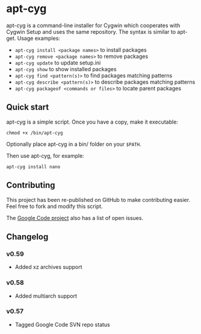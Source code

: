 # apt-cyg

apt-cyg is a command-line installer for Cygwin which cooperates with Cygwin Setup and uses the same repository. The syntax is similar to apt-get. Usage examples:

* `apt-cyg install <package names>` to install packages
* `apt-cyg remove <package names>` to remove packages
* `apt-cyg update` to update setup.ini
* `apt-cyg show` to show installed packages
* `apt-cyg find <pattern(s)>` to find packages matching patterns
* `apt-cyg describe <pattern(s)>` to describe packages matching patterns
* `apt-cyg packageof <commands or files>` to locate parent packages 

## Quick start

apt-cyg is a simple script. Once you have a copy, make it executable:

```
chmod +x /bin/apt-cyg
```

Optionally place apt-cyg in a bin/ folder on your `$PATH`.

Then use apt-cyg, for example:

```
apt-cyg install nano
```

## Contributing

This project has been re-published on GitHub to make contributing easier. Feel free to fork and modify this script.

The [Google Code project](https://code.google.com/p/apt-cyg/) also has a list of open issues.

## Changelog

### v0.59

* Added xz archives support

### v0.58

* Added multiarch support

### v0.57

* Tagged Google Code SVN repo status
